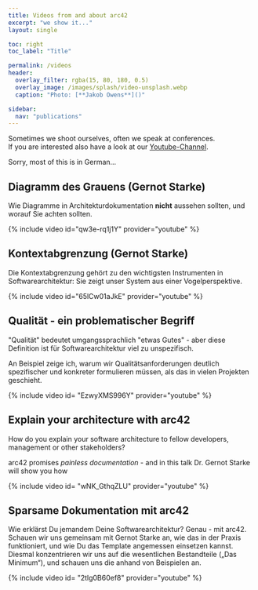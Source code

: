 ```yaml
---
title: Videos from and about arc42
excerpt: "we show it..."
layout: single

toc: right
toc_label: "Title"

permalink: /videos
header:
  overlay_filter: rgba(15, 80, 180, 0.5)
  overlay_image: /images/splash/video-unsplash.webp
  caption: "Photo: [**Jakob Owens**]()"

sidebar:
  nav: "publications"
---
```


Sometimes we shoot ourselves, often we speak at conferences.  
If you are interested also have a look at our
<a href="https://youtube.com/arc42-video" target="blank">Youtube-Channel</a>. 

Sorry, most of this is in German...



## Diagramm des Grauens (Gernot Starke)

Wie Diagramme in Architekturdokumentation **nicht** aussehen sollten,
und worauf Sie achten sollten.

{% include video id="qw3e-rq1j1Y" provider="youtube" %}

## Kontextabgrenzung (Gernot Starke)

Die Kontextabgrenzung gehört zu den wichtigsten Instrumenten in Softwarearchitektur: Sie zeigt unser System aus einer Vogelperspektive.

{% include video id="65lCw01aJkE" provider="youtube" %}

## Qualität - ein problematischer Begriff

"Qualität" bedeutet umgangssprachlich "etwas Gutes" - aber diese Definition ist für Softwarearchitektur viel zu unspezifisch.

An Beispiel zeige ich, warum wir Qualitätsanforderungen deutlich spezifischer und konkreter formulieren müssen, als das in vielen Projekten geschieht.

{% include video id= "EzwyXMS996Y" provider="youtube" %}

## Explain your architecture with arc42

How do you explain your software architecture to fellow developers, management or other stakeholders?

arc42 promises _painless documentation_ - and in this talk Dr. Gernot Starke will show you how 

{% include video id= "wNK_GthqZLU" provider="youtube" %}

## Sparsame Dokumentation mit arc42

Wie erklärst Du jemandem Deine Softwarearchitektur? Genau - mit arc42. Schauen wir uns gemeinsam mit Gernot Starke an, wie das in der Praxis funktioniert, und wie Du das Template angemessen einsetzen kannst.
Diesmal konzentrieren wir uns auf die wesentlichen Bestandteile („Das Minimum“), und schauen uns die anhand von Beispielen an.

{% include video id= "2tlg0B60ef8" provider="youtube" %}
